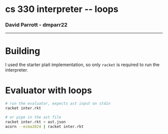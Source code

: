 # cs 330 interpreter -- loops
### David Parrott - dmparr22
---
# Building
I used the starter plait implementation, so only `racket` is required to run the interpreter.

# Evaluator with loops
```sh
# run the evaluator, expects ast input on stdin
racket inter.rkt

# or pipe in the ast file
racket inter.rkt < ast.json
acorn --ecma2024 | racket inter.rkt
```

